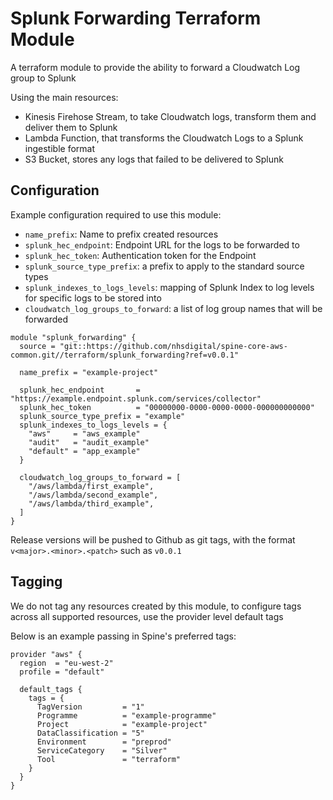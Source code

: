 # Splunk Forwarding Terraform Module

A terraform module to provide the ability to forward a Cloudwatch Log group to Splunk

Using the main resources:

- Kinesis Firehose Stream, to take Cloudwatch logs, transform them and deliver them to Splunk
- Lambda Function, that transforms the Cloudwatch Logs to a Splunk ingestible format
- S3 Bucket, stores any logs that failed to be delivered to Splunk

## Configuration

Example configuration required to use this module:

- `name_prefix`: Name to prefix created resources
- `splunk_hec_endpoint`: Endpoint URL for the logs to be forwarded to
- `splunk_hec_token`: Authentication token for the Endpoint
- `splunk_source_type_prefix`: a prefix to apply to the standard source types
- `splunk_indexes_to_logs_levels`: mapping of Splunk Index to log levels for specific logs to be stored into
- `cloudwatch_log_groups_to_forward`: a list of log group names that will be forwarded

```hcl
module "splunk_forwarding" {
  source = "git::https://github.com/nhsdigital/spine-core-aws-common.git//terraform/splunk_forwarding?ref=v0.0.1"

  name_prefix = "example-project"

  splunk_hec_endpoint       = "https://example.endpoint.splunk.com/services/collector"
  splunk_hec_token          = "00000000-0000-0000-0000-000000000000"
  splunk_source_type_prefix = "example"
  splunk_indexes_to_logs_levels = {
    "aws"     = "aws_example"
    "audit"   = "audit_example"
    "default" = "app_example"
  }

  cloudwatch_log_groups_to_forward = [
    "/aws/lambda/first_example",
    "/aws/lambda/second_example",
    "/aws/lambda/third_example",
  ]
}
```

Release versions will be pushed to Github as git tags, with the format `v<major>.<minor>.<patch>` such as `v0.0.1`

## Tagging

We do not tag any resources created by this module, to configure tags across all supported resources, use the provider level default tags

Below is an example passing in Spine's preferred tags:

```hcl
provider "aws" {
  region  = "eu-west-2"
  profile = "default"

  default_tags {
    tags = {
      TagVersion         = "1"
      Programme          = "example-programme"
      Project            = "example-project"
      DataClassification = "5"
      Environment        = "preprod"
      ServiceCategory    = "Silver"
      Tool               = "terraform"
    }
  }
}
```
